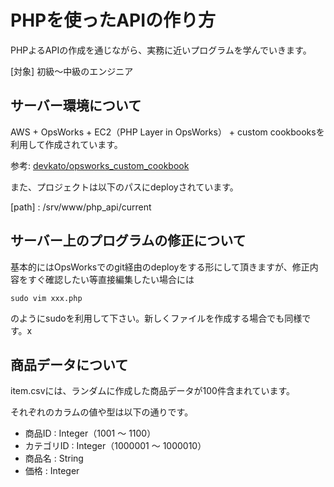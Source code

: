 # PHPを使ったAPIの作り方

PHPよるAPIの作成を通じながら、実務に近いプログラムを学んでいきます。

[対象] 初級〜中級のエンジニア


## サーバー環境について

AWS + OpsWorks + EC2（PHP Layer in OpsWorks） + custom cookbooksを利用して作成されています。

参考: [devkato/opsworks_custom_cookbook](https://github.com/devkato/opsworks_custom_cookbooks)

また、プロジェクトは以下のパスにdeployされています。

[path] : /srv/www/php_api/current

## サーバー上のプログラムの修正について
基本的にはOpsWorksでのgit経由のdeployをする形にして頂きますが、修正内容をすぐ確認したい等直接編集したい場合には

```sh:
sudo vim xxx.php
```

のようにsudoを利用して下さい。新しくファイルを作成する場合でも同様です。x


## 商品データについて

item.csvには、ランダムに作成した商品データが100件含まれています。

それぞれのカラムの値や型は以下の通りです。

- 商品ID : Integer（1001 〜 1100）
- カテゴリID : Integer（1000001 〜 1000010）
- 商品名 : String
- 価格 : Integer
